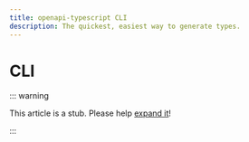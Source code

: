 ```yaml
---
title: openapi-typescript CLI
description: The quickest, easiest way to generate types.
---
```


# CLI

::: warning

This article is a stub. Please help [expand it](https://github.com/drwpow/openapi-typescript/tree/main/docs/zh/)!

:::
